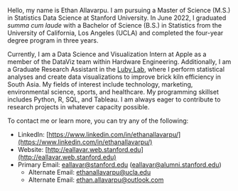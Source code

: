 Hello, my name is Ethan Allavarpu. I am pursuing a Master of Science (M.S.) in Statistics Data Science at Stanford University. In June 2022, I graduated *summa cum laude* with a Bachelor of Science (B.S.) in Statistics from the University of California, Los Angeles (UCLA) and completed the four-year degree program in three years.

Currently, I am a Data Science and Visualization Intern at Apple as a member of the DataViz team within Hardware Engineering. Additionally, I am a Graduate Research Assistant in the [Luby Lab](https://lubylab.stanford.edu), where I perform statistical analyses and create data visualizations to improve brick kiln efficiency in South Asia. My fields of interest include technology, marketing, environmental science, sports, and healthcare.  My programming skillset includes Python, R, SQL, and Tableau. I am always eager to contribute to research projects in whatever capacity possible.
 
To contact me or learn more, you can try any of the following:

- LinkedIn: [https://www.linkedin.com/in/ethanallavarpu/](https://www.linkedin.com/in/ethanallavarpu/)
- Website: [http://eallavar.web.stanford.edu](http://eallavar.web.stanford.edu)
- Primary Email: eallavar@stanford.edu (eallavar@alumni.stanford.edu)
  - Alternate Email: ethanallavarpu@ucla.edu
  - Alternate Email: ethan.allavarpu@outlook.com
